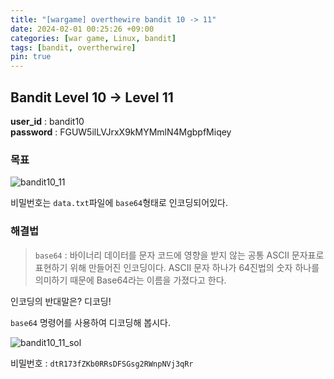 ```yaml
---
title: "[wargame] overthewire bandit 10 -> 11"
date: 2024-02-01 00:25:26 +09:00
categories: [war game, Linux, bandit]
tags: [bandit, overtherwire]
pin: true
---
```


## Bandit Level 10 -> Level 11

**user_id** : bandit10<br/>
**password** : FGUW5ilLVJrxX9kMYMmlN4MgbpfMiqey

### 목표

![bandit10_11](https://github.com/oil-lamp-cat/oil-lamp-cat.github.io/assets/103806022/261b6ab8-2fa7-4422-b3b1-71dac8ab6d0e)

비밀번호는 `data.txt`파일에 `base64`형태로 인코딩되어있다.

### 해결법

> `base64` : 바이너리 데이터를 문자 코드에 영향을 받지 않는 공통 ASCII 문자표로 표현하기 위해 만들어진 인코딩이다. ASCII 문자 하나가 64진법의 숫자 하나를 의미하기 때문에 Base64라는 이름을 가졌다고 한다.

인코딩의 반대말은? 디코딩!

`base64` 명령어를 사용하여 디코딩해 봅시다.

![bandit10_11_sol](https://github.com/oil-lamp-cat/oil-lamp-cat.github.io/assets/103806022/942c774b-8f40-4ec7-8b46-57cd8c2ca000)

비밀번호 : `dtR173fZKb0RRsDFSGsg2RWnpNVj3qRr`
